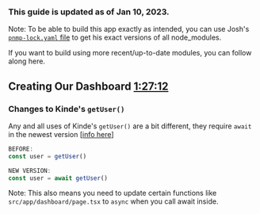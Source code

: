 ### This guide is updated as of Jan 10, 2023.

Note: To be able to build this app exactly as intended, you can use Josh's [`pnmp-lock.yaml` file](https://github.com/joschan21/quill/blob/master/pnpm-lock.yaml) to get his exact versions of all node_modules. 

If you want to build using more recent/up-to-date modules, you can follow along here.

## Creating Our Dashboard [1:27:12](https://www.youtube.com/watch?v=ucX2zXAZ1I0&t=5233s)
### Changes to Kinde's `getUser()`


Any and all uses of Kinde's `getUser()` are a bit different, they require `await` in the newest version [[info here](https://kinde.com/docs/developer-tools/nextjs-sdk/#migration-guide)]

```jsx
BEFORE: 
const user = getUser()

NEW VERSION:
const user = await getUser()
```

Note: This also means you need to update certain functions like `src/app/dashboard/page.tsx` to `async` when you call await inside.